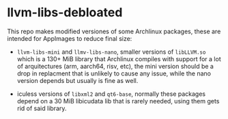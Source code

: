 # llvm-libs-debloated

This repo makes modified versiones of some Archlinux packages, these are intended for AppImages to reduce final size:

* `llvm-libs-mini` and `llmv-libs-nano`, smaller versions of `libLLVM.so` which is a 130+ MiB library that Archlinux compiles with support for a lot of arquitectures (arm, aarch64, risv, etc), the mini version should be a drop in replacment that is unlikely to cause any issue, while the nano version depends but usually is fine as well.

* iculess versions of `libxml2` and `qt6-base`, normally these packages depend on a 30 MiB libicudata lib that is rarely needed, using them gets rid of said library.
